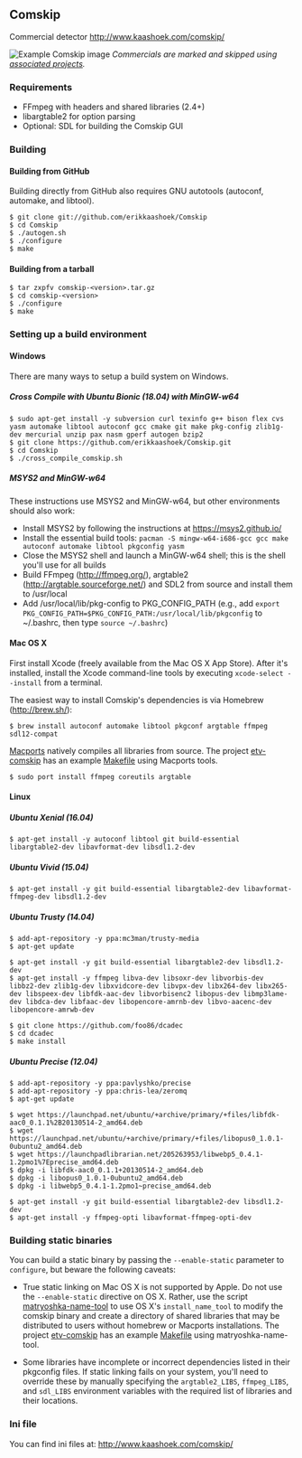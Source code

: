 ## Comskip

Commercial detector
http://www.kaashoek.com/comskip/

![Example Comskip image](https://github.com/essandess/etv-comskip/blob/master/example.png)
*Commercials are marked and skipped using [associated projects](https://github.com/essandess/etv-comskip).*

### Requirements

- FFmpeg with headers and shared libraries (2.4+)
- libargtable2 for option parsing
- Optional: SDL for building the Comskip GUI

### Building

#### Building from GitHub

Building directly from GitHub also requires GNU autotools (autoconf, automake, and libtool).

```
$ git clone git://github.com/erikkaashoek/Comskip
$ cd Comskip
$ ./autogen.sh
$ ./configure
$ make
```

#### Building from a tarball

```
$ tar zxpfv comskip-<version>.tar.gz
$ cd comskip-<version>
$ ./configure
$ make
```

### Setting up a build environment

#### Windows

There are many ways to setup a build system on Windows.

##### Cross Compile with Ubuntu Bionic (18.04) with MinGW-w64

```
$ sudo apt-get install -y subversion curl texinfo g++ bison flex cvs yasm automake libtool autoconf gcc cmake git make pkg-config zlib1g-dev mercurial unzip pax nasm gperf autogen bzip2
$ git clone https://github.com/erikkaashoek/Comskip.git
$ cd Comskip
$ ./cross_compile_comskip.sh
```

##### MSYS2 and MinGW-w64

These instructions use MSYS2 and MinGW-w64, but other environments should also work:

- Install MSYS2 by following the instructions at https://msys2.github.io/
- Install the essential build tools: `pacman -S mingw-w64-i686-gcc gcc make autoconf automake libtool pkgconfig yasm`
- Close the MSYS2 shell and launch a MinGW-w64 shell; this is the shell you'll use for all builds
- Build FFmpeg (http://ffmpeg.org/), argtable2 (http://argtable.sourceforge.net/) and SDL2 from source and install them to /usr/local
- Add /usr/local/lib/pkg-config to PKG_CONFIG_PATH (e.g., add `export PKG_CONFIG_PATH=$PKG_CONFIG_PATH:/usr/local/lib/pkgconfig` to ~/.bashrc, then type `source ~/.bashrc`)

#### Mac OS X

First install Xcode (freely available from the Mac OS X App Store). After it's installed, install the Xcode command-line tools by executing `xcode-select --install` from a terminal.

The easiest way to install Comskip's dependencies is via Homebrew (http://brew.sh/):

```
$ brew install autoconf automake libtool pkgconf argtable ffmpeg sdl12-compat
```

[Macports](https://www.macports.org/install.php) natively compiles all libraries from source. The project [etv-comskip](https://github.com/essandess/etv-comskip) has an example [Makefile](https://github.com/essandess/etv-comskip/blob/master/Makefile) using Macports tools.

```
$ sudo port install ffmpeg coreutils argtable
```

#### Linux

##### Ubuntu Xenial (16.04)

```
$ apt-get install -y autoconf libtool git build-essential libargtable2-dev libavformat-dev libsdl1.2-dev
```

##### Ubuntu Vivid (15.04)

```
$ apt-get install -y git build-essential libargtable2-dev libavformat-ffmpeg-dev libsdl1.2-dev
```

##### Ubuntu Trusty (14.04)

```
$ add-apt-repository -y ppa:mc3man/trusty-media
$ apt-get update

$ apt-get install -y git build-essential libargtable2-dev libsdl1.2-dev
$ apt-get install -y ffmpeg libva-dev libsoxr-dev libvorbis-dev libbz2-dev zlib1g-dev libxvidcore-dev libvpx-dev libx264-dev libx265-dev libspeex-dev libfdk-aac-dev libvorbisenc2 libopus-dev libmp3lame-dev libdca-dev libfaac-dev libopencore-amrnb-dev libvo-aacenc-dev libopencore-amrwb-dev

$ git clone https://github.com/foo86/dcadec
$ cd dcadec
$ make install
```

##### Ubuntu Precise (12.04)

```
$ add-apt-repository -y ppa:pavlyshko/precise
$ add-apt-repository -y ppa:chris-lea/zeromq
$ apt-get update

$ wget https://launchpad.net/ubuntu/+archive/primary/+files/libfdk-aac0_0.1.1%2B20130514-2_amd64.deb
$ wget https://launchpad.net/ubuntu/+archive/primary/+files/libopus0_1.0.1-0ubuntu2_amd64.deb
$ wget https://launchpadlibrarian.net/205263953/libwebp5_0.4.1-1.2pmo1%7Eprecise_amd64.deb
$ dpkg -i libfdk-aac0_0.1.1+20130514-2_amd64.deb
$ dpkg -i libopus0_1.0.1-0ubuntu2_amd64.deb
$ dpkg -i libwebp5_0.4.1-1.2pmo1~precise_amd64.deb

$ apt-get install -y git build-essential libargtable2-dev libsdl1.2-dev
$ apt-get install -y ffmpeg-opti libavformat-ffmpeg-opti-dev
```

### Building static binaries

You can build a static binary by passing the `--enable-static` parameter to `configure`, but beware the following caveats:

- True static linking on Mac OS X is not supported by Apple. Do not use the `--enable-static` directive on OS X. Rather, use the script [matryoshka-name-tool](https://github.com/essandess/matryoshka-name-tool) to use OS X's `install_name_tool` to modify the comskip binary and create a directory of shared libraries that may be distributed to users without homebrew or Macports installations. The project [etv-comskip](https://github.com/essandess/etv-comskip) has an example [Makefile](https://github.com/essandess/etv-comskip/blob/master/Makefile) using matryoshka-name-tool.

- Some libraries have incomplete or incorrect dependencies listed in their pkgconfig files. If static linking fails on your system, you'll need to override these by manually specifying the `argtable2_LIBS`, `ffmpeg_LIBS`, and `sdl_LIBS` environment variables with the required list of libraries and their locations.

### Ini file

You can find ini files at:
http://www.kaashoek.com/comskip/
